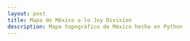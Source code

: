 ```yaml
---
layout: post
title: Mapa de México a lo Joy Division
description: Mapa topográfico de México hecho en Python
---
```


<canvas id="canvas"></canvas>
<script type="text/javascript" src="https://cdnjs.cloudflare.com/ajax/libs/p5.js/1.4.2/p5.min.js"></script>
<script type="text/javascript" src="/assets/js/noisep5.js"></script>
<script>
   
var canvas = document.getElementById("canvas");
var ctx = canvas.getContext("2d");
var c = {}
var cw = canvas.width = 600;
c.x = cw / 2;
var ch = canvas.height = 200;
c.y = ch / 2;
ctx.lineJoin = "round";
ctx.strokeStyle = "#fff";
ctx.fillStyle = "rgba(0,0,0,1)";
var rad = Math.PI / 180;
var x, y;

var amplitude = 5;
var frequency = .02;
var phi = 0;

var increment = 0.05;
var lines = [];

function SquigglyLine(y) {
  this.y = y;
  this.xoff = Math.random() * 10000;
  this.Xoff = this.xoff;
  this.phi = Math.random() * 10000;
  this.draw = function(i) {
    ctx.beginPath();

    this.xoff = this.Xoff; // reset xoff;

    for (var x = -2; x < cw + 2; x++) {

      if (x > cw / 3 && x < 2 * cw / 3) {
        var k = map(x, cw / 3, 2 * cw / 3, 0, 180);
      } else {
        k = 0;
      }

      var y = -Math.abs(Math.sin((x + noise(this.xoff) * 100) * frequency + this.phi) * (amplitude + Math.sin(k * rad) * 50)) + this.y;

      ctx.lineTo(x, y);

      this.xoff += increment;

    }
    ctx.lineTo(cw + 2, ch + 2);
    ctx.lineTo(-2, ch + 2);
    ctx.closePath();
    ctx.fill();
    ctx.stroke();

  }
}

for (var y = 60; y < ch; y += 16) {

  var line = new SquigglyLine(y);
  lines.push(line);

}

function Draw() {
  requestId = window.requestAnimationFrame(Draw);
  ctx.fillRect(0, 0, cw, ch);

  noiseDetail(2, .5);

  for (var i = 0; i < lines.length; i++) {
    lines[i].phi += 1 / 30;
    lines[i].draw(i);
  }

}

requestId = window.requestAnimationFrame(Draw);

function map(n, a, b, _a, _b) {
  var d = b - a;
  var _d = _b - _a;
  var u = _d / d;
  return _a + (n - a) * u;
}

</script>
